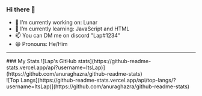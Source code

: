 ### Hi there 👋

- 🔭 I’m currently working on: Lunar
- 🌱 I’m currently learning: JavaScript and HTML
- 📫 You can DM me on discord "Lap#1234"
- 😄 Pronouns: He/Him
<hr>
### My Stats
![Lap's GitHub stats](https://github-readme-stats.vercel.app/api?username=ItsLap)](https://github.com/anuraghazra/github-readme-stats)
<br>
![Top Langs](https://github-readme-stats.vercel.app/api/top-langs/?username=ItsLap)](https://github.com/anuraghazra/github-readme-stats)
